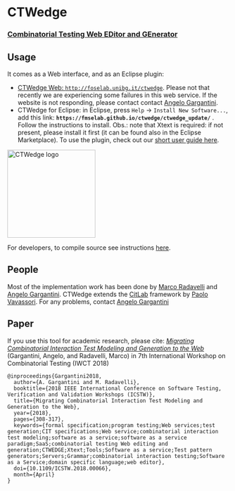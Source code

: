 # CTWedge

### **[Combinatorial Testing Web EDitor and GEnerator](http://foselab.unibg.it/ctwedge)**

## Usage
It comes as a Web interface, and as an Eclipse plugin:

- [CTWedge Web: `http://foselab.unibg.it/ctwedge`](http://foselab.unibg.it/ctwedge). Please not that recently we are experiencing some failures in this web service. If the website is not responding, please contact contact [Angelo Gargantini](mailto://angelo.gargantini@unibg.it).
- CTWedge for Eclipse: in Eclipse, press `Help` -> `Install New Software...`, add this link: **`https://fmselab.github.io/ctwedge/ctwedge_update/`** . Follow the instructions to install. Obs.: note that Xtext is required: if not present, please install it first (it can be found also in the Eclipse Marketplace). To use the plugin, check out our [short user guide here](https://fmselab.github.io/ctwedge).

<a href="http://foselab.unibg.it/ctwedge"><img src="https://raw.githubusercontent.com/fmselab/ctwedge/master/ctwedge.parent/ctwedge.web/WebRoot/logo.png" width="200" alt="CTWedge logo"></a>

For developers, to compile source see instructions [here](https://fmselab.github.io/ctwedge/developer).

## People
Most of the implementation work has been done by [Marco Radavelli](https://cs.unibg.it/radavelli/) and [Angelo Gargantini](http://cs.unibg.it/gargantini/). CTWedge extends the [CitLab](https://sourceforge.net/projects/citlab/) framework by [Paolo Vavassori](http://cs.unibg.it/vavassori/). For any problems, contact [Angelo Gargantini](mailto://angelo.gargantini@unibg.it)  

## Paper
If you use this tool for academic research, please cite:
[*Migrating Combinatorial Interaction Test Modeling and Generation to the Web*](https://cs.unibg.it/gargantini/research/abstracts/iwct2018.html)
(Gargantini, Angelo, and Radavelli, Marco) in 7th International Workshop on Combinatorial Testing (IWCT 2018)
```
@inproceedings{Gargantini2018, 
  author={A. Gargantini and M. Radavelli}, 
  booktitle={2018 IEEE International Conference on Software Testing, Verification and Validation Workshops (ICSTW)}, 
  title={Migrating Combinatorial Interaction Test Modeling and Generation to the Web}, 
  year={2018}, 
  pages={308-317}, 
  keywords={formal specification;program testing;Web services;test generation;CIT specifications;Web service;combinatorial interaction test modeling;software as a service;software as a service paradigm;SaaS;combinatorial testing Web editing and generation;CTWEDGE;Xtext;Tools;Software as a service;Test pattern generators;Servers;Grammar;combinatorial interaction testing;Software as a Service;domain specific language;web editor}, 
  doi={10.1109/ICSTW.2018.00066}, 
  month={April}
}
```
